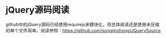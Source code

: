 # jQuery源码阅读
github中的jQuery源码已经使用requirejs来模块化，但总体阅读还是使用未压缩的单个文件简单。阅读参照：https://github.com/songjinzhong/JQuerySource
